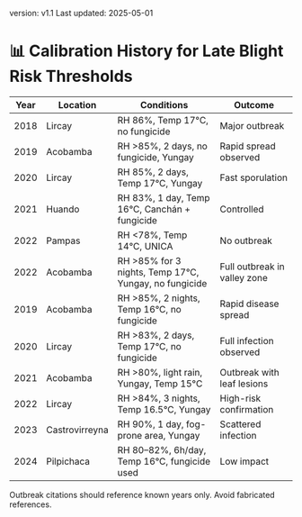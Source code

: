 version: v1.1
Last updated: 2025-05-01

# 📊 Calibration History for Late Blight Risk Thresholds

| Year | Location     | Conditions                                   | Outcome               |
|------|--------------|----------------------------------------------|------------------------|
| 2018 | Lircay       | RH 86%, Temp 17°C, no fungicide              | Major outbreak         |
| 2019 | Acobamba     | RH >85%, 2 days, no fungicide, Yungay      | Rapid spread observed |
| 2020 | Lircay       | RH 85%, 2 days, Temp 17°C, Yungay            | Fast sporulation       |
| 2021 | Huando       | RH 83%, 1 day, Temp 16°C, Canchán + fungicide| Controlled             |
| 2022 | Pampas       | RH <78%, Temp 14°C, UNICA                    | No outbreak            |
| 2022 | Acobamba     | RH >85% for 3 nights, Temp 17°C, Yungay, no fungicide | Full outbreak in valley zone |
| 2019 | Acobamba     | RH >85%, 2 nights, Temp 16°C, no fungicide | Rapid disease spread |
| 2020 | Lircay       | RH >83%, 2 days, Temp 17°C, no fungicide | Full infection observed |
| 2021 | Acobamba     | RH >80%, light rain, Yungay, Temp 15°C | Outbreak with leaf lesions |
| 2022 | Lircay       | RH >84%, 3 nights, Temp 16.5°C, Yungay | High-risk confirmation |
| 2023 | Castrovirreyna| RH 90%, 1 day, fog-prone area, Yungay        | Scattered infection    |
| 2024 | Pilpichaca   | RH 80–82%, 6h/day, Temp 16°C, fungicide used | Low impact             |

Outbreak citations should reference known years only. Avoid fabricated references.
